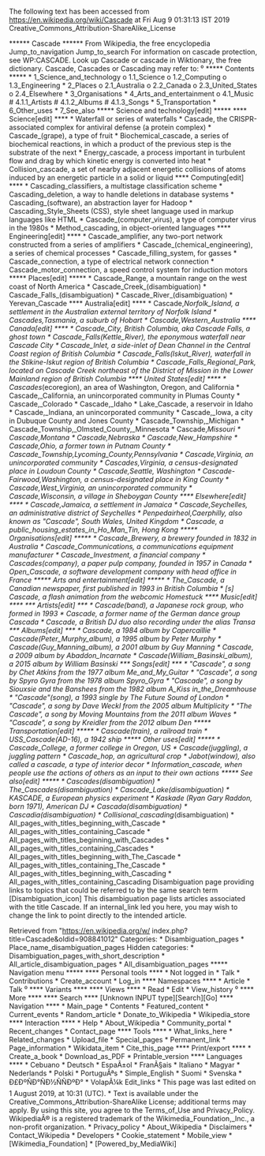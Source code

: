 The following text has been accessed from https://en.wikipedia.org/wiki/Cascade at Fri Aug 9 01:31:13 IST 2019
Creative_Commons_Attribution-ShareAlike_License




















****** Cascade ******
From Wikipedia, the free encyclopedia
Jump_to_navigation Jump_to_search
For information on cascade protection, see WP:CASCADE.
 Look up Cascade or cascade in Wiktionary, the free dictionary.
Cascade, Cascades or Cascading may refer to:
⁰
***** Contents *****
    * 1_Science_and_technology
          o 1.1_Science
          o 1.2_Computing
          o 1.3_Engineering
    * 2_Places
          o 2.1_Australia
          o 2.2_Canada
          o 2.3_United_States
          o 2.4_Elsewhere
    * 3_Organisations
    * 4_Arts_and_entertainment
          o 4.1_Music
                # 4.1.1_Artists
                # 4.1.2_Albums
                # 4.1.3_Songs
    * 5_Transportation
    * 6_Other_uses
    * 7_See_also
***** Science and technology[edit] *****
**** Science[edit] ****
    * Waterfall or series of waterfalls
    * Cascade, the CRISPR-associated complex for antiviral defense (a protein
      complex)
    * Cascade_(grape), a type of fruit
    * Biochemical_cascade, a series of biochemical reactions, in which a
      product of the previous step is the substrate of the next
    * Energy_cascade, a process important in turbulent flow and drag by which
      kinetic energy is converted into heat
    * Collision_cascade, a set of nearby adjacent energetic collisions of atoms
      induced by an energetic particle in a solid or liquid
**** Computing[edit] ****
    * Cascading_classifiers, a multistage classification scheme
    * Cascading_deletion, a way to handle deletions in database systems
    * Cascading_(software), an abstraction layer for Hadoop
    * Cascading_Style_Sheets (CSS), style sheet language used in markup
      languages like HTML
    * Cascade_(computer_virus), a type of computer virus in the 1980s
    * Method_cascading, in object-oriented languages
**** Engineering[edit] ****
    * Cascade_amplifier, any two-port network constructed from a series of
      amplifiers
    * Cascade_(chemical_engineering), a series of chemical processes
    * Cascade_filling_system, for gasses
    * Cascade_connection, a type of electrical network connection
    * Cascade_motor_connection, a speed control system for induction motors
***** Places[edit] *****
    * Cascade_Range, a mountain range on the west coast of North America
    * Cascade_Creek_(disambiguation)
    * Cascade_Falls_(disambiguation)
    * Cascade_River_(disambiguation)
    * Yerevan_Cascade
**** Australia[edit] ****
    * Cascade,_Norfolk_Island, a settlement in the Australian external
      territory of Norfolk Island
    * Cascades,_Tasmania, a suburb of Hobart
    * Cascade,_Western_Australia
**** Canada[edit] ****
    * Cascade_City, British Columbia, aka Cascade Falls, a ghost town
    * Cascade_Falls_(Kettle_River), the eponymous waterfall near Cascade City
    * Cascade_Inlet, a side-inlet of Dean Channel in the Central Coast region
      of British Columbia
    * Cascade_Falls_(Iskut_River), waterfall in the Stikine-Iskut region of
      British Columbia
    * Cascade_Falls_Regional_Park, located on Cascade Creek northeast of the
      District of Mission in the Lower Mainland region of British Columbia
**** United States[edit] ****
    * Cascades_(ecoregion), an area of Washington, Oregon, and California
    * Cascade,_California, an unincorporated community in Plumas County
    * Cascade,_Colorado
    * Cascade,_Idaho
    * Lake_Cascade, a reservoir in Idaho
    * Cascade,_Indiana, an unincorporated community
    * Cascade,_Iowa, a city in Dubuque County and Jones County
    * Cascade_Township,_Michigan
    * Cascade_Township,_Olmsted_County,_Minnesota
    * Cascade,_Missouri
    * Cascade,_Montana
    * Cascade,_Nebraska
    * Cascade,_New_Hampshire
    * Cascade,_Ohio, a former town in Putnam County
    * Cascade_Township,_Lycoming_County,_Pennsylvania
    * Cascade,_Virginia, an unincorporated community
    * Cascades,_Virginia, a census-designated place in Loudoun County
    * Cascade,_Seattle, Washington
    * Cascade-Fairwood,_Washington, a census-designated place in King County
    * Cascade,_West_Virginia, an unincorporated community
    * Cascade,_Wisconsin, a village in Sheboygan County
**** Elsewhere[edit] ****
    * Cascade,_Jamaica, a settlement in Jamaica
    * Cascade,_Seychelles, an administrative district of Seychelles
    * Penpedairheol,_Caerphilly, also known as "Cascade", South Wales, United
      Kingdom
    * Cascade, a public_housing_estates_in_Ho_Man_Tin, Hong Kong
***** Organisations[edit] *****
    * Cascade_Brewery, a brewery founded in 1832 in Australia
    * Cascade_Communications, a communications equipment manufacturer
    * Cascade_Investment, a financial company
    * Cascades_(company), a paper pulp company, founded in 1957 in Canada
    * Open_Cascade, a software development company with head office in France
***** Arts and entertainment[edit] *****
    * The_Cascade, a Canadian newspaper, first published in 1993 in British
      Columbia
    * [s] Cascade, a flash animation from the webcomic Homestuck
**** Music[edit] ****
*** Artists[edit] ***
    * Cascade_(band), a Japanese rock group, who formed in 1993
    * Cascade, a former name of the German dance group Cascada
    * Cascade, a British DJ duo also recording under the alias Transa
*** Albums[edit] ***
    * Cascade, a 1984 album by Capercaillie
    * Cascade_(Peter_Murphy_album), a 1995 album by Peter Murphy
    * Cascade_(Guy_Manning_album), a 2001 album by Guy Manning
    * Cascade, a 2009 album by Abaddon_Incarnate
    * Cascade_(William_Basinski_album), a 2015 album by William Basinski
*** Songs[edit] ***
    * "Cascade", a song by Chet Atkins from the 1977 album Me_and_My_Guitar
    * "Cascade", a song by Spyro Gyra from the 1978 album Spyro_Gyra
    * "Cascade", a song by Siouxsie and the Banshees from the 1982 album A_Kiss
      in_the_Dreamhouse
    * "Cascade"_(song), a 1993 single by The Future Sound of London
    * "Cascade", a song by Dave Weckl from the 2005 album Multiplicity
    * "The Cascade", a song by Moving Mountains from the 2011 album Waves
    * "Cascade", a song by Kreidler from the 2012 album Den
***** Transportation[edit] *****
    * Cascade_(train), a railroad train
    * USS_Cascade_(AD-16), a 1942 ship
***** Other uses[edit] *****
    * Cascade_College, a former college in Oregon, US
    * Cascade_(juggling), a juggling pattern
    * Cascade_hop, an agricultural crop
    * Jabot_(window), also called a cascade, a type of interior decor
    * Information_cascade, when people use the actions of others as an input to
      their own actions
***** See also[edit] *****
    * Cascades_(disambiguation)
    * The_Cascades_(disambiguation)
    * Cascade_Lake_(disambiguation)
    * KASCADE, a European physics experiment
    * Kaskade (Ryan Gary Raddon, born 1971), American DJ
    * Cascada_(disambiguation)
    * Cascadia_(disambiguation)
    * Collisional_cascading_(disambiguation)
    * All_pages_with_titles_beginning_with_Cascade
    * All_pages_with_titles_containing_Cascade
    * All_pages_with_titles_beginning_with_Cascades
    * All_pages_with_titles_containing_Cascades
    * All_pages_with_titles_beginning_with_The_Cascade
    * All_pages_with_titles_containing_The_Cascade
    * All_pages_with_titles_beginning_with_Cascading
    * All_pages_with_titles_containing_Cascading
                      Disambiguation page providing links to topics that could
                      be referred to by the same search term
[Disambiguation_icon] This disambiguation page lists articles associated with
                      the title Cascade.
                      If an internal_link led you here, you may wish to change
                      the link to point directly to the intended article.

Retrieved from "https://en.wikipedia.org/w/
index.php?title=Cascade&oldid=908841012"
Categories:
    * Disambiguation_pages
    * Place_name_disambiguation_pages
Hidden categories:
    * Disambiguation_pages_with_short_description
    * All_article_disambiguation_pages
    * All_disambiguation_pages
***** Navigation menu *****
**** Personal tools ****
    * Not logged in
    * Talk
    * Contributions
    * Create_account
    * Log_in
**** Namespaces ****
    * Article
    * Talk
⁰
**** Variants ****
**** Views ****
    * Read
    * Edit
    * View_history
⁰
**** More ****
**** Search ****
[Unknown INPUT type][Search][Go]
**** Navigation ****
    * Main_page
    * Contents
    * Featured_content
    * Current_events
    * Random_article
    * Donate_to_Wikipedia
    * Wikipedia_store
**** Interaction ****
    * Help
    * About_Wikipedia
    * Community_portal
    * Recent_changes
    * Contact_page
**** Tools ****
    * What_links_here
    * Related_changes
    * Upload_file
    * Special_pages
    * Permanent_link
    * Page_information
    * Wikidata_item
    * Cite_this_page
**** Print/export ****
    * Create_a_book
    * Download_as_PDF
    * Printable_version
**** Languages ****
    * Cebuano
    * Deutsch
    * EspaÃ±ol
    * FranÃ§ais
    * Italiano
    * Magyar
    * Nederlands
    * Polski
    * PortuguÃªs
    * Simple_English
    * Suomi
    * Svenska
    * Ð£ÐºÑÐ°ÑÐ½ÑÑÐºÐ°
    * VolapÃ¼k
Edit_links
    * This page was last edited on 1 August 2019, at 10:31 (UTC).
    * Text is available under the Creative_Commons_Attribution-ShareAlike
      License; additional terms may apply. By using this site, you agree to the
      Terms_of_Use and Privacy_Policy. WikipediaÂ® is a registered trademark of
      the Wikimedia_Foundation,_Inc., a non-profit organization.
    * Privacy_policy
    * About_Wikipedia
    * Disclaimers
    * Contact_Wikipedia
    * Developers
    * Cookie_statement
    * Mobile_view
    * [Wikimedia_Foundation]
    * [Powered_by_MediaWiki]
